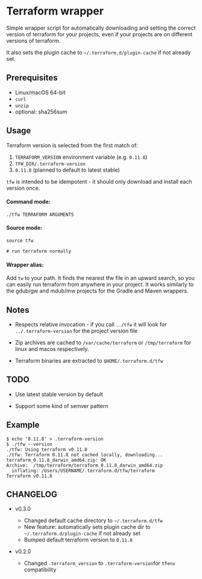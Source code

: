 # Terraform wrapper

Simple wrapper script for automatically downloading and setting
the correct version of terraform for your projects, even if your
projects are on different versions of terraform.

It also sets the plugin cache to `~/.terraform.d/plugin-cache` if
not already set.

## Prerequisites

* Linux/macOS 64-bit
* `curl`
* `unzip`
* optional: sha256sum

## Usage

Terraform version is selected from the first match of:

1. `TERRAFORM_VERSION` environment variable (e.g. `0.11.8`)
2. `TFW_DIR/.terraform-version`
3. `0.11.8` (planned to default to latest stable)

`tfw` is intended to be idempotent - it should only download and install each version once.

#### Command mode:

`./tfw TERRAFORM ARGUMENTS`

#### Source mode:

`source tfw`

`# run terraform normally`

#### Wrapper alias:

Add `tw` to your path. It finds the nearest tfw file in an upward search, so you can easily run terraform from anywhere in your project. It works similarly to the gdub/gw and mdub/mw projects for the Gradle and Maven wrappers.

## Notes

* Respects relative invocation - if you call `../tfw` it will look for `../.terraform-version` for the project version file

* Zip archives are cached to `/var/cache/terraform` or `/tmp/terraform` for linux and macos respectively.

* Terraform binaries are extracted to `$HOME/.terraform.d/tfw`

## TODO

* Use latest stable version by default

* Support some kind of semver pattern

## Example

```
$ echo '0.11.8' > .terraform-version
$ ./tfw --version
./tfw: Using terraform v0.11.8
./tfw: Terraform 0.11.8 not cached locally, downloading...
terraform_0.11.8_darwin_amd64.zip: OK
Archive:  /tmp/terraform/terraform_0.11.8_darwin_amd64.zip
  inflating: /Users/USERNAME/.terraform.d/tfw/terraform
Terraform v0.11.8

```

## CHANGELOG

* v0.3.0
  - Changed default cache directory to `~/.terraform.d/tfw`
  - New feature: automatically sets plugin cache dir to `~/.terraform.d/plugin-cache` if not already set
  - Bumped default terraform version to `0.11.8`

* v0.2.0
  - Changed `.terraform_version` to `.terraform-version`for `tfenv` compatibility
